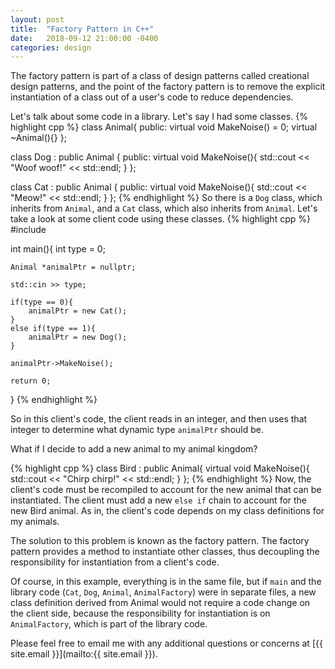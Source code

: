 ```yaml
---
layout: post
title:  "Factory Pattern in C++"
date:   2018-09-12 21:00:00 -0400
categories: design
---
```

<!-- You’ll find this post in your `_posts` directory. Go ahead and edit it and re-build the site to see your changes. You can rebuild the site in many different ways, but the most common way is to run `jekyll serve`, which launches a web server and auto-regenerates your site when a file is updated.

To add new posts, simply add a file in the `_posts` directory that follows the convention `YYYY-MM-DD-name-of-post.ext` and includes the necessary front matter. Take a look at the source for this post to get an idea about how it works.

Jekyll also offers powerful support for code snippets: -->
<!--
I have been a longtime macOS user since I started college, staying
as far away from Windows as I could. That was mainly due to my college's use
of Red Hat Enterprise Linux and macOS's command line utilities and Homebrew
out of the box being
a near approximation for RHEL's utilities.  -->

The factory pattern is part of a class of design patterns called
creational design patterns, and
the point of the factory pattern is to remove the explicit instantiation
of a class out of a user's code to reduce dependencies.

Let's talk about some code in a library. Let's say I had some classes.
{% highlight cpp %}
class Animal{
public:
    virtual void MakeNoise() = 0;
    virtual ~Animal(){}
};

class Dog : public Animal {
public:
    virtual void MakeNoise(){
        std::cout << "Woof woof!" << std::endl;
    }
};

class Cat : public Animal {
public:
    virtual void MakeNoise(){
        std::cout << "Meow!" << std::endl;
    }
};
{% endhighlight %}
So there is a `Dog` class, which inherits from `Animal`, and a `Cat` class,
which also inherits from `Animal`.
Let's take a look at some client code using these classes.
{% highlight cpp %}
#include <iostream>

int main(){
    int type = 0;

    Animal *animalPtr = nullptr;

    std::cin >> type;

    if(type == 0){
        animalPtr = new Cat();
    }
    else if(type == 1){
        animalPtr = new Dog();
    }

    animalPtr->MakeNoise();

    return 0;
}
{% endhighlight %}

So in this client's code, the client reads in an integer, and then uses
that integer to determine what dynamic type `animalPtr` should be.

What if I decide to add a new animal to my animal kingdom?

{% highlight cpp %}
class Bird : public Animal{
    virtual void MakeNoise(){
        std::cout << "Chirp chirp!" << std::endl;
    }
};
{% endhighlight %}
Now, the client's code must be recompiled to account for the new animal
that can be instantiated. The client must add a new
`else if` chain to account for the new Bird animal. 
As in, the client's code depends on my
class definitions for my animals.

The solution to this problem is known as the factory pattern.
The factory pattern provides a method to instantiate other classes,
thus decoupling the responsibility for instantiation from a client's code.

<script src="https://gist.github.com/cmorterud/04f33ff8eb1bcfba0138f0e945671d7b.js"></script>

Of course, in this example, everything is in the same file, but if `main`
and the library code (`Cat`, `Dog`, `Animal`, `AnimalFactory`)
were in separate files, a new class definition derived from Animal
would not require a code change on the client side, because
the responsibility for instantiation is on `AnimalFactory`, which
is part of the library code.


Please feel free to email me with any additional questions or concerns at
[{{ site.email }}](mailto:{{ site.email }}).
